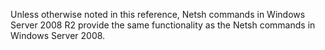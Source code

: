 <Token xmlns:xlink="http://www.w3.org/1999/xlink">Unless otherwise noted in this reference, Netsh commands in Windows Server 2008 R2 provide the same functionality as the Netsh commands in Windows Server 2008.</Token>